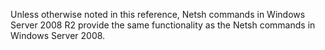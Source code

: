 <Token xmlns:xlink="http://www.w3.org/1999/xlink">Unless otherwise noted in this reference, Netsh commands in Windows Server 2008 R2 provide the same functionality as the Netsh commands in Windows Server 2008.</Token>